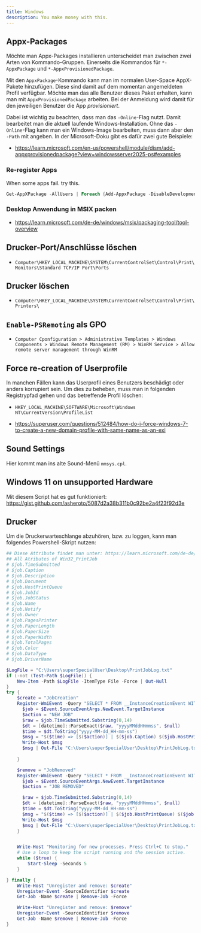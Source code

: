 ```yaml
---
title: Windows
description: You make money with this.
---
```


## Appx-Packages
Möchte man Appx-Packages installieren unterscheidet man zwischen zwei Arten von Kommando-Gruppen.
Einerseits die Kommandos für `*-AppxPackage` und `*-AppxProvisionedPackage`.

Mit den `AppxPackage`-Kommando kann man im normalen User-Space AppX-Pakete hinzufügen. Diese sind damit auf dem momentan angemeldeten Profil verfügbar.
Möchte man das alle Benutzer dieses Paket erhalten, kann man mit `AppxProvisionedPackage` arbeiten. Bei der Anmeldung wird damit für den jeweiligen Benutzer die App _provisioniert_.

Dabei ist wichtig zu beachten, dass man das `-Online`-Flag nutzt. Damit bearbeitet man die aktuell laufende Windows-Installation. Ohne das `-Online`-Flag kann man ein Windows-Image bearbeiten, muss dann aber den `-Path` mit angeben.
In der Microsoft-Doku gibt es dafür zwei gute Beispiele:

- https://learn.microsoft.com/en-us/powershell/module/dism/add-appxprovisionedpackage?view=windowsserver2025-ps#examples

### Re-register Apps
When some apps fail. try this.
```powershell
Get-AppXPackage -AllUsers | Foreach {Add-AppxPackage -DisableDevelopmentMode -Register "$($_.InstallLocation)\AppXManifest.xml"}
```

### Desktop Anwendung in MSIX packen

- https://learn.microsoft.com/de-de/windows/msix/packaging-tool/tool-overview

## Drucker-Port/Anschlüsse löschen

- `Computer\HKEY_LOCAL_MACHINE\SYSTEM\CurrentControlSet\Control\Print\Monitors\Standard TCP/IP Port\Ports`

## Drucker löschen

- `Computer\HKEY_LOCAL_MACHINE\SYSTEM\CurrentControlSet\Control\Print\Printers\`

## `Enable-PSRemoting` als GPO

- `Computer Cponfiguration > Administrative Templates > Windows Components > Windows Remote Management (RM) > WinRM Service > Allow remote server management through WinRM`

## Force re-creation of Userprofile
In manchen Fällen kann das Userprofil eines Benutzers beschädigt oder anders korrupiert sein.
Um dies zu beheben, muss man in folgenden Registrypfad gehen und das betreffende Profil löschen:

- `HKEY_LOCAL_MACHINE\SOFTWARE\Microsoft\Windows NT\CurrentVersion\ProfileList`

- https://superuser.com/questions/512484/how-do-i-force-windows-7-to-create-a-new-domain-profile-with-same-name-as-an-exi

## Sound Settings

Hier kommt man ins alte Sound-Menü `mmsys.cpl`.

## Windows 11 on unsupported Hardware
Mit diesem Script hat es gut funktioniert: https://gist.github.com/asheroto/5087d2a38b311b0c92be2a4f23f92d3e

## Drucker
Um die Druckerwarteschlange abzuhören, bzw. zu loggen, kann man folgendes Powershell-Skript nutzen:
```powershell
## Diese Attribute findet man unter: https://learn.microsoft.com/de-de/windows/win32/cimwin32prov/win32-printjob#syntax
## All Atributes of Win32_PrintJob
# $job.TimeSubmitted
# $job.Caption
# $job.Description
# $job.Document
# $job.HostPrintQueue
# $job.JobId
# $job.JobStatus
# $job.Name
# $job.Notify
# $job.Owner
# $job.PagesPrinter
# $job.PaperLength
# $job.PaperSize
# $job.PaperWidth
# $job.TotalPages
# $job.Color
# $job.DataType
# $job.DriverName

$LogFile = "C:\Users\superSpecialUser\Desktop\PrintJobLog.txt"
if (-not (Test-Path $LogFile)) {
    New-Item -Path $LogFile -ItemType File -Force | Out-Null
}
try {
    $create = "JobCreation"
    Register-WmiEvent -Query "SELECT * FROM __InstanceCreationEvent WITHIN 1 WHERE TargetInstance ISA 'Win32_PrintJob'" -SourceIdentifier $create -Action {
      $job = $Event.SourceEventArgs.NewEvent.TargetInstance
      $action = "NEW JOB"
      $raw = $job.TimeSubmitted.Substring(0,14)
      $dt = [datetime]::ParseExact($raw, "yyyyMMddHHmmss", $null)
      $time = $dt.ToString("yyyy-MM-dd_HH-mm-ss")
      $msg = "$($time) => [$($action)] | $($job.Caption) $($job.HostPrintQueue) $($job.Owner) $($job.Document) ($($job.JobId))"
      Write-Host $msg
      $msg | Out-File "C:\Users\superSpecialUser\Desktop\PrintJobLog.txt" -Append
  
    }

    $remove = "JobRemoved"
    Register-WmiEvent -Query "SELECT * FROM __InstanceCreationEvent WITHIN 1 WHERE TargetInstance ISA 'Win32_PrintJob'" -SourceIdentifier $remove -Action {
      $job = $Event.SourceEventArgs.NewEvent.TargetInstance
      $action = "JOB REMOVED"

      $raw = $job.TimeSubmitted.Substring(0,14)
      $dt = [datetime]::ParseExact($raw, "yyyyMMddHHmmss", $null)
      $time = $dt.ToString("yyyy-MM-dd_HH-mm-ss")
      $msg = "$($time) => [$($action)] | $($job.HostPrintQueue) $($job.Owner) $($job.Document) ($($job.JobId))"
      Write-Host $msg
      $msg | Out-File "C:\Users\superSpecialUser\Desktop\PrintJobLog.txt" -Append
    }


    Write-Host "Monitoring for new processes. Press Ctrl+C to stop."
    # Use a loop to keep the script running and the session active.
    while ($true) {
        Start-Sleep -Seconds 5
    }

} finally {
    Write-Host "Unregister and remove: $create"
    Unregister-Event -SourceIdentifier $create
    Get-Job -Name $create | Remove-Job -Force

    Write-Host "Unregister and remove: $remove"
    Unregister-Event -SourceIdentifier $remove
    Get-Job -Name $remove | Remove-Job -Force
}
```
